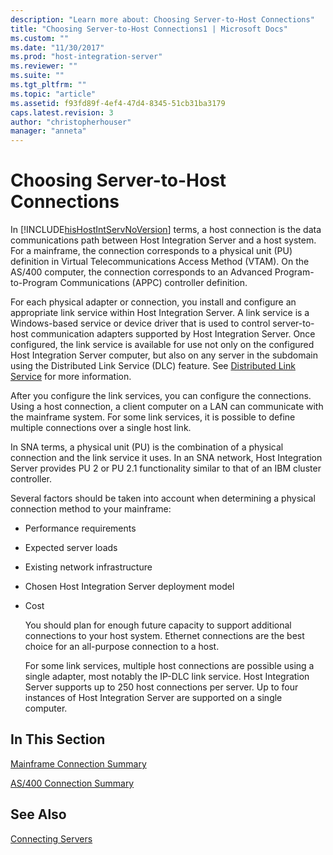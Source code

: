 ```yaml
---
description: "Learn more about: Choosing Server-to-Host Connections"
title: "Choosing Server-to-Host Connections1 | Microsoft Docs"
ms.custom: ""
ms.date: "11/30/2017"
ms.prod: "host-integration-server"
ms.reviewer: ""
ms.suite: ""
ms.tgt_pltfrm: ""
ms.topic: "article"
ms.assetid: f93fd89f-4ef4-47d4-8345-51cb31ba3179
caps.latest.revision: 3
author: "christopherhouser"
manager: "anneta"
---
```

# Choosing Server-to-Host Connections
In [!INCLUDE[hisHostIntServNoVersion](../includes/hishostintservnoversion-md.md)] terms, a host connection is the data communications path between Host Integration Server and a host system. For a mainframe, the connection corresponds to a physical unit (PU) definition in Virtual Telecommunications Access Method (VTAM). On the AS/400 computer, the connection corresponds to an Advanced Program-to-Program Communications (APPC) controller definition.  
  
 For each physical adapter or connection, you install and configure an appropriate link service within Host Integration Server. A link service is a Windows-based service or device driver that is used to control server-to-host communication adapters supported by Host Integration Server. Once configured, the link service is available for use not only on the configured Host Integration Server computer, but also on any server in the subdomain using the Distributed Link Service (DLC) feature. See [Distributed Link Service](./distributed-link-service1.md) for more information.  
  
 After you configure the link services, you can configure the connections. Using a host connection, a client computer on a LAN can communicate with the mainframe system. For some link services, it is possible to define multiple connections over a single host link.  
  
 In SNA terms, a physical unit (PU) is the combination of a physical connection and the link service it uses. In an SNA network, Host Integration Server provides PU 2 or PU 2.1 functionality similar to that of an IBM cluster controller.  
  
 Several factors should be taken into account when determining a physical connection method to your mainframe:  
  
- Performance requirements  
  
- Expected server loads  
  
- Existing network infrastructure  
  
- Chosen Host Integration Server deployment model  
  
- Cost  
  
  You should plan for enough future capacity to support additional connections to your host system. Ethernet connections are the best choice for an all-purpose connection to a host.  
  
  For some link services, multiple host connections are possible using a single adapter, most notably the IP-DLC link service. Host Integration Server supports up to 250 host connections per server. Up to four instances of Host Integration Server are supported on a single computer.  
  
## In This Section  
 [Mainframe Connection Summary](../core/mainframe-connection-summary1.md)  
  
 [AS/400 Connection Summary](../core/as-400-connection-summary1.md)  
  
## See Also  
 [Connecting Servers](../core/connecting-servers2.md)
